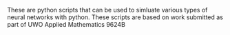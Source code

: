 These are python scripts that can be used to simluate various types of neural networks with python. These scripts are based on work submitted as part of UWO Applied Mathematics 9624B

